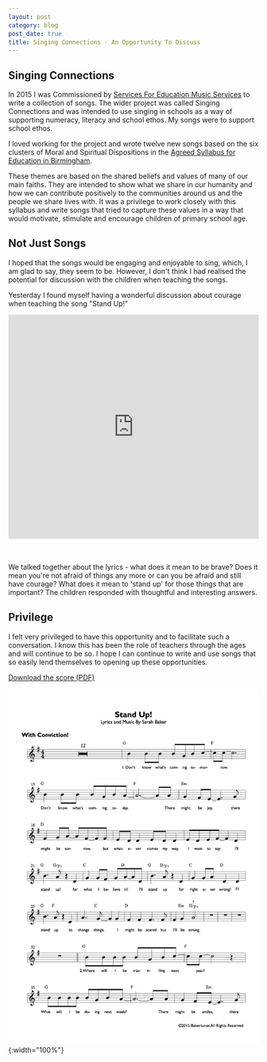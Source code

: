 ```yaml
---
layout: post
category: blog
post_date: true
title: Singing Connections - An Opportunity To Discuss
---
```


## Singing Connections
In 2015 I was Commissioned by [Services For Education Music Services](www.servicesforeducation.org) to write a collection of songs. The wider project was called Singing Connections and was intended to use singing in schools as a way of supporting numeracy, literacy and school ethos. My songs were to support school ethos.

I loved working for the project and wrote twelve new songs based on the six clusters of Moral and Spiritual Dispositions in the [Agreed Syllabus for Education in Birmingham](http://servicesforeducation.co.uk/files/Learning%20&%20Assessment/Subject%20Support/RE/Birmingham_Agreed_Syllabus_for_Religious_Education_2007.pdf). 

These themes are based on the shared beliefs and values of many of our main faiths. They are intended to show what we share in our humanity and how we can contribute positively to the communities around us and the people we share lives with. It was a privilege to work closely with this syllabus and write songs that tried to capture these values in a way that would motivate, stimulate and encourage children of primary school age.

## Not Just Songs

I hoped that the songs would be engaging and enjoyable to sing, which, I am glad to say, they seem to be.
However, I don't think I had realised the potential for discussion with the children when teaching the songs. 

Yesterday I found myself having a wonderful discussion about courage when teaching the song "Stand Up!"

<iframe width="100%" height="450" scrolling="no" frameborder="no" src="https://w.soundcloud.com/player/?url=https%3A//api.soundcloud.com/tracks/301216810&amp;auto_play=false&amp;hide_related=false&amp;show_comments=true&amp;show_user=true&amp;show_reposts=false&amp;visual=true"></iframe> 

&nbsp;

We talked together about the lyrics -  what does it mean to be brave? Does it mean you're not afraid of things any more or can you be afraid and still have courage? What does it mean to 'stand up' for those things that are important? The children responded with thoughtful and interesting answers.

## Privilege

I felt very privileged to have this opportunity and to facilitate such a conversation. I know this has been the role of teachers through the ages and will continue to be so. I hope I can continue to write and use songs that so easily lend themselves to opening up these opportunities.

[Download the score (PDF)](/public/files/stand-up.pdf)

![Stand Up!score example](/public/images/scores/stand-up.jpg){:width="100%"}








